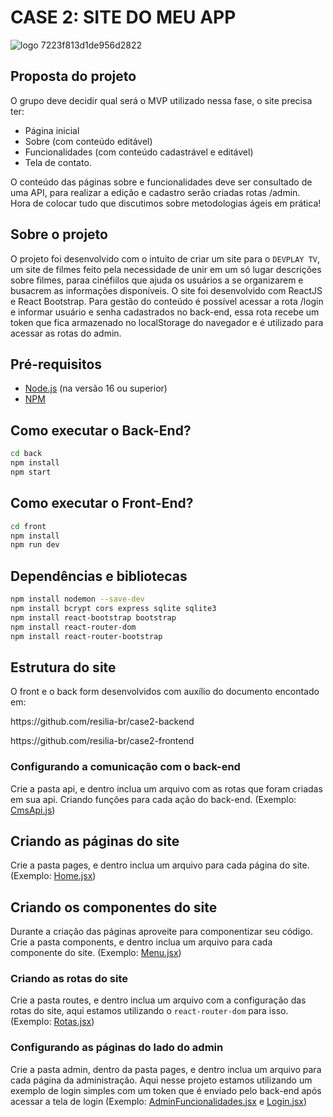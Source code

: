 <h1>CASE 2: SITE DO MEU APP</h1>

![logo 7223f813d1de956d2822](https://user-images.githubusercontent.com/85020469/222034303-c769a11c-bc6b-48b1-8617-d7d4457e0e28.png)

## Proposta do projeto

O grupo deve decidir qual será o MVP utilizado nessa fase, o site precisa ter:
<ul>
<li />Página inicial
<li />Sobre (com conteúdo editável)
<li />Funcionalidades (com conteúdo cadastrável e editável)
<li />Tela de contato.
</ul>
O conteúdo das páginas sobre e funcionalidades deve ser consultado de uma API, para realizar a edição e cadastro serão criadas rotas /admin.
<br />
Hora de colocar tudo que discutimos sobre metodologias ágeis em prática!
<br />

## Sobre o projeto

O projeto foi desenvolvido com o intuito de criar um site para o `DEVPLAY TV`, um site de filmes feito pela necessidade de unir em um só lugar descrições sobre filmes, paraa cinéfiilos que ajuda os usuários a se organizarem e busacrem as informações disponíveis.
O site foi desenvolvido com ReactJS e React Bootstrap. Para gestão do conteúdo é possível acessar a rota /login e informar usuário e senha cadastrados no back-end, essa rota recebe um token que fica armazenado no localStorage do navegador e é utilizado para acessar as rotas do admin.

## Pré-requisitos

- [Node.js](https://nodejs.org/en/) (na versão 16 ou superior)
- [NPM](https://www.npmjs.com/)

## Como executar o Back-End?

```bash
cd back
npm install
npm start
```
## Como executar o Front-End?

```bash
cd front
npm install
npm run dev
```

## Dependências e bibliotecas

```bash
npm install nodemon --save-dev
npm install bcrypt cors express sqlite sqlite3
npm install react-bootstrap bootstrap
npm install react-router-dom
npm install react-router-bootstrap
```

## Estrutura do site

O front e o back form desenvolvidos com auxílio do documento encontado em:
<p>https://github.com/resilia-br/case2-backend</p>
<p>https://github.com/resilia-br/case2-frontend</p>

### Configurando a comunicação com o back-end

Crie a pasta api, e dentro inclua um arquivo com as rotas que foram criadas em sua api. Criando funções para cada ação do back-end. (Exemplo: [CmsApi.js](/Projeto-case2-main/front/src/api/CmsApi.js))

## Criando as páginas do site

Crie a pasta pages, e dentro inclua um arquivo para cada página do site. (Exemplo: [Home.jsx](/Projeto-case2-main/front/src/pages/Home.jsx))

## Criando os componentes do site

Durante a criação das páginas aproveite para componentizar seu código. Crie a pasta components, e dentro inclua um arquivo para cada componente do site. (Exemplo: [Menu.jsx](/Projeto-case2-main/front/src/components/Menu.jsx))

### Criando as rotas do site

Crie a pasta routes, e dentro inclua um arquivo com a configuração das rotas do site, aqui estamos utilizando o `react-router-dom` para isso. (Exemplo: [Rotas.jsx](/Projeto-case2-main/front/src/routes/Rotas.jsx))

### Configurando as páginas do lado do admin

Crie a pasta admin, dentro da pasta pages, e dentro inclua um arquivo para cada página da administração. Aqui nesse projeto estamos utilizando um exemplo de login simples com um token que é enviado pelo back-end após acessar a tela de login (Exemplo: [AdminFuncionalidades.jsx](/Projeto-case2-main/front/src/pages/admin/AdminFuncionalidades.jsx) e [Login.jsx](/Projeto-case2-main/front/src/pages/Login.jsx))
